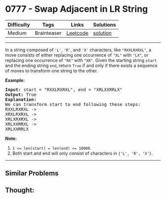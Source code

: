 # 0777 - Swap Adjacent in LR String

Difficulty  | Tags | Links | Solutions
----------- | ---- | ----- | -----
Medium | Brainteaser | [Leetcode](https://leetcode.com/problems/swap-adjacent-in-lr-string) | [solution](https://leetcode.com/problems/swap-adjacent-in-lr-string/solution/)


-----------

<p>In a string composed of <code>&#39;L&#39;</code>, <code>&#39;R&#39;</code>, and <code>&#39;X&#39;</code> characters, like <code>&quot;RXXLRXRXL&quot;</code>, a move consists of either replacing one occurrence of <code>&quot;XL&quot;</code> with <code>&quot;LX&quot;</code>, or replacing one occurrence of <code>&quot;RX&quot;</code> with <code>&quot;XR&quot;</code>. Given the starting string <code>start</code> and the ending string <code>end</code>, return <code>True</code> if and only if there exists a sequence of moves to transform one string to the other.</p>

<p><strong>Example:</strong></p>

<pre>
<strong>Input:</strong> start = &quot;RXXLRXRXL&quot;, end = &quot;XRLXXRRLX&quot;
<strong>Output:</strong> True
<strong>Explanation:</strong>
We can transform start to end following these steps:
RXXLRXRXL -&gt;
XRXLRXRXL -&gt;
XRLXRXRXL -&gt;
XRLXXRRXL -&gt;
XRLXXRRLX
</pre>

<p><strong>Note:</strong></p>

<ol>
	<li><code>1 &lt;= len(start) = len(end) &lt;= 10000</code>.</li>
	<li>Both start and end will only consist of characters in <code>{&#39;L&#39;, &#39;R&#39;, &#39;X&#39;}</code>.</li>
</ol>


-----------


## Similar Problems




## Thought:
